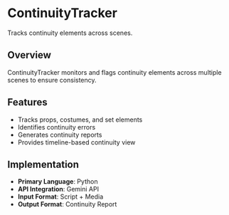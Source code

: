 # ContinuityTracker

Tracks continuity elements across scenes.

## Overview

ContinuityTracker monitors and flags continuity elements across multiple scenes to ensure consistency.

## Features

- Tracks props, costumes, and set elements
- Identifies continuity errors
- Generates continuity reports
- Provides timeline-based continuity view

## Implementation

- **Primary Language**: Python
- **API Integration**: Gemini API
- **Input Format**: Script + Media
- **Output Format**: Continuity Report
